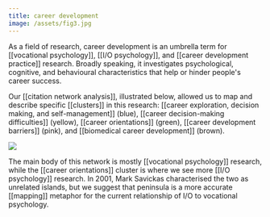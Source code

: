 ```yaml
---
title: career development
image: /assets/fig3.jpg
--- 
```

As a field of research, career development is an umbrella term for [[vocational psychology]], [[I/O psychology]], and [[career development practice]] research. Broadly speaking, it investigates psychological, cognitive, and behavioural characteristics that help or hinder people's career success. 

Our [[citation network analysis]], illustrated below, allowed us to map and describe specific [[clusters]] in this research: [[career exploration, decision making,
and self-management]] (blue), [[career decision-making difficulties]] (yellow), [[career orientations]] (green), [[career development barriers]] (pink), and [[biomedical career development]] (brown). 

![]({{page.image}})

The main body of this network is mostly [[vocational psychology]] research, while the [[career orientations]] cluster is where we see more [[I/O psychology]] research. In 2001, Mark Savickas characterised the two as unrelated islands, but we suggest that peninsula is a more accurate [[mapping]] metaphor for the current relationship of I/O to vocational psychology. 